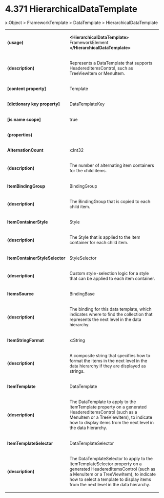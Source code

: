 <html dir="LTR" xmlns:mshelp="http://msdn.microsoft.com/mshelp" xmlns:ddue="http://ddue.schemas.microsoft.com/authoring/2003/5" xmlns:xlink="http://www.w3.org/1999/xlink" xmlns:tool="http://www.microsoft.com/tooltip"><body><input type="hidden" id="userDataCache" class="userDataStyle"><input type="hidden" id="hiddenScrollOffset"><img id="dropDownImage" style="display:none; height:0; width:0;" src="../local/drpdown.gif"><img id="dropDownHoverImage" style="display:none; height:0; width:0;" src="../local/drpdown_orange.gif"><img id="collapseImage" style="display:none; height:0; width:0;" src="../local/collapse.gif"><img id="expandImage" style="display:none; height:0; width:0;" src="../local/exp.gif"><img id="collapseAllImage" style="display:none; height:0; width:0;" src="../local/collall.gif"><img id="expandAllImage" style="display:none; height:0; width:0;" src="../local/expall.gif"><img id="copyImage" style="display:none; height:0; width:0;" src="../local/copycode.gif"><img id="copyHoverImage" style="display:none; height:0; width:0;" src="../local/copycodeHighlight.gif"><div id="header"><h1 class="heading">4.371 HierarchicalDataTemplate</h1></div><div id="mainSection"><div id="mainBody"><div id="allHistory" class="saveHistory" onsave="saveAll()" onload="loadAll()"></div>




<p xmlns:wsd="http://wsdev.schemas.microsoft.com/authoring/2008/2" xmlns:msxsl="urn:schemas-microsoft-com:xslt" xmlns:script="urn:script" xmlns:build="urn:build">
<div id="sectionSection0" class="section" name="collapseableSection"><content xmlns="http://ddue.schemas.microsoft.com/authoring/2003/5" xmlns:wsd="http://wsdev.schemas.microsoft.com/authoring/2008/2" xmlns:msxsl="urn:schemas-microsoft-com:xslt" xmlns:script="urn:script" xmlns:build="urn:build">
				</content></div><div id="sectionSection1" class="section" name="collapseableSection"><content xmlns="http://ddue.schemas.microsoft.com/authoring/2003/5" xmlns:wsd="http://wsdev.schemas.microsoft.com/authoring/2008/2" xmlns:msxsl="urn:schemas-microsoft-com:xslt" xmlns:script="urn:script" xmlns:build="urn:build">
					<p xmlns="">
						<mshelp:link keywords="ede4c53c-28c9-420a-b2bb-74ad1d6320fd" tabindex="0">x:Object</mshelp:link> &gt; <mshelp:link keywords="5072545c-d27b-4832-9e0b-51053f947fdf" tabindex="0">FrameworkTemplate</mshelp:link> &gt; <mshelp:link keywords="1a74b864-0d8b-461d-9230-448cb6c24468" tabindex="0">DataTemplate</mshelp:link> &gt; HierarchicalDataTemplate</p>
					<p xmlns=""><b></b></p><table class="ProtocolAuthoredTable" xmlns=""><tr>
								<td>
									<p>
										<b>(usage)</b>
									</p>
								</td>
								<td>
									<p>
										<b>&lt;HierarchicalDataTemplate&gt;</b>
										<mshelp:link keywords="3300bec6-ae43-49c6-8599-29825a5d7b31" tabindex="0">FrameworkElement</mshelp:link>
										<b>&lt;/HierarchicalDataTemplate&gt;</b>
									</p>
								</td>
							</tr><tr>
							<td>
								<p>
									<b>(description)</b>
								</p>
							</td>
							<td>
								<p>Represents a DataTemplate that supports HeaderedItemsControl, such as TreeViewItem or MenuItem.</p>
							</td>
						</tr><tr>
							<td>
								<p>
									<b>[content property]</b>
								</p>
							</td>
							<td>
								<p>Template</p>
							</td>
						</tr><tr>
							<td>
								<p>
									<b>[dictionary key property]</b>
								</p>
							</td>
							<td>
								<p>
									<mshelp:link keywords="0b2f1f29-22f6-48ee-9aa3-8d628026c904" tabindex="0">DataTemplateKey</mshelp:link>
								</p>
							</td>
						</tr><tr>
							<td>
								<p>
									<b>[is name scope]</b>
								</p>
							</td>
							<td>
								<p>true</p>
							</td>
						</tr><tr>
							<td>
								<p>
									<b>(properties)</b>
								</p>
							</td>
							<td>
							</td>
						</tr><tr>
							<td>
								<p>
									<b>AlternationCount</b>
								</p>
							</td>
							<td>
								<p>
									<mshelp:link keywords="d6b82220-4c31-4dfc-8702-685a21a923ba" tabindex="0">x:Int32</mshelp:link>
								</p>
							</td>
						</tr><tr>
							<td>
								<p>
									<b>(description)</b>
								</p>
							</td>
							<td>
								<p>The number of alternating item containers for the child items.</p>
							</td>
						</tr><tr>
							<td>
								<p>
									<b>ItemBindingGroup</b>
								</p>
							</td>
							<td>
								<p>
									<mshelp:link keywords="d467ec85-1d45-4c62-a105-48355ad64e88" tabindex="0">BindingGroup</mshelp:link>
								</p>
							</td>
						</tr><tr>
							<td>
								<p>
									<b>(description)</b>
								</p>
							</td>
							<td>
								<p>The BindingGroup that is copied to each child item.</p>
							</td>
						</tr><tr>
							<td>
								<p>
									<b>ItemContainerStyle</b>
								</p>
							</td>
							<td>
								<p>
									<mshelp:link keywords="207325ca-3d3f-4caf-a3a0-a51543fafa2e" tabindex="0">Style</mshelp:link>
								</p>
							</td>
						</tr><tr>
							<td>
								<p>
									<b>(description)</b>
								</p>
							</td>
							<td>
								<p>The Style that is applied to the item container for each child item.</p>
							</td>
						</tr><tr>
							<td>
								<p>
									<b>ItemContainerStyleSelector</b>
								</p>
							</td>
							<td>
								<p>
									<mshelp:link keywords="c85222c6-27f4-41c0-b7aa-8e378e945de2" tabindex="0">StyleSelector</mshelp:link>
								</p>
							</td>
						</tr><tr>
							<td>
								<p>
									<b>(description)</b>
								</p>
							</td>
							<td>
								<p>Custom style-selection logic for a style that can be applied to each item container.</p>
							</td>
						</tr><tr>
							<td>
								<p>
									<b>ItemsSource</b>
								</p>
							</td>
							<td>
								<p>
									<mshelp:link keywords="3df54329-5393-473c-a174-5a8b25c5ff7e" tabindex="0">BindingBase</mshelp:link>
								</p>
							</td>
						</tr><tr>
							<td>
								<p>
									<b>(description)</b>
								</p>
							</td>
							<td>
								<p>The binding for this data template, which indicates where to find the collection that represents the next level in the data hierarchy.</p>
							</td>
						</tr><tr>
							<td>
								<p>
									<b>ItemStringFormat</b>
								</p>
							</td>
							<td>
								<p>
									<mshelp:link keywords="e37f1d31-5cbd-48d9-991b-2461aaa6158e" tabindex="0">x:String</mshelp:link>
								</p>
							</td>
						</tr><tr>
							<td>
								<p>
									<b>(description)</b>
								</p>
							</td>
							<td>
								<p>A composite string that specifies how to format the items in the next level in the data hierarchy if they are displayed as strings.</p>
							</td>
						</tr><tr>
							<td>
								<p>
									<b>ItemTemplate</b>
								</p>
							</td>
							<td>
								<p>
									<mshelp:link keywords="1a74b864-0d8b-461d-9230-448cb6c24468" tabindex="0">DataTemplate</mshelp:link>
								</p>
							</td>
						</tr><tr>
							<td>
								<p>
									<b>(description)</b>
								</p>
							</td>
							<td>
								<p>The DataTemplate to apply to the ItemTemplate property on a generated HeaderedItemsControl (such as a MenuItem or a TreeViewItem), to indicate how to display items from the next level in the data hierarchy.</p>
							</td>
						</tr><tr>
							<td>
								<p>
									<b>ItemTemplateSelector</b>
								</p>
							</td>
							<td>
								<p>
									<mshelp:link keywords="129bd717-3d87-4c75-9ee4-dd797c1dd906" tabindex="0">DataTemplateSelector</mshelp:link>
								</p>
							</td>
						</tr><tr>
							<td>
								<p>
									<b>(description)</b>
								</p>
							</td>
							<td>
								<p>The DataTemplateSelector to apply to the ItemTemplateSelector property on a generated HeaderedItemsControl (such as a MenuItem or a TreeViewItem), to indicate how to select a template to display items from the next level in the data hierarchy.</p>
							</td>
						</tr></table>
				</content></div><!--[if gte IE 5]>
			<tool:tip element="languageFilterToolTip" avoidmouse="false"/>
		<![endif]--></div><a name="feedback"></a><span></span></div></body></html>